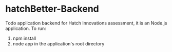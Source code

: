 # hatchBetter-Backend
Todo application backend for Hatch Innovations assessment, it is an Node.js application. To run:

1.  npm install
2.  node app in the application's root directory



